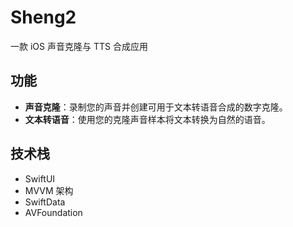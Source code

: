 # Sheng2

一款 iOS 声音克隆与 TTS 合成应用

## 功能

- **声音克隆**：录制您的声音并创建可用于文本转语音合成的数字克隆。
- **文本转语音**：使用您的克隆声音样本将文本转换为自然的语音。

## 技术栈

- SwiftUI
- MVVM 架构
- SwiftData
- AVFoundation

